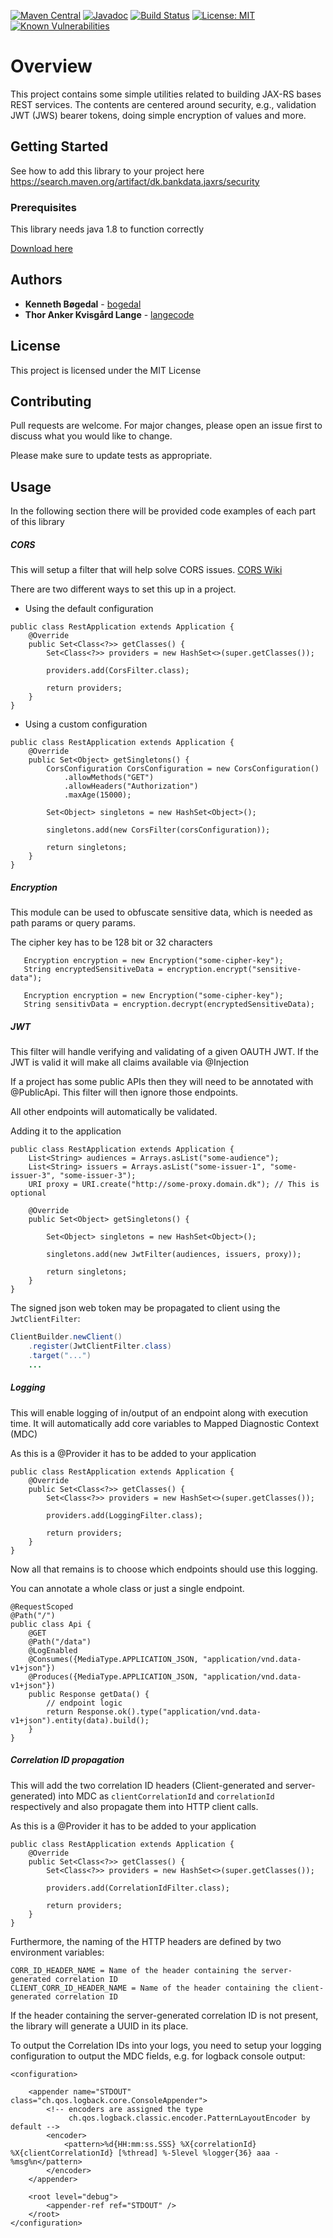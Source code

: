 [![Maven Central](https://maven-badges.herokuapp.com/maven-central/dk.bankdata.jaxrs/security/badge.svg)](https://maven-badges.herokuapp.com/maven-central/dk.bankdata.jaxrs/security/)
[![Javadoc](https://javadoc.io/badge/dk.bankdata.jaxrs/security/badge.svg)](https://www.javadoc.io/doc/dk.bankdata.jaxrs/security)
[![Build Status](https://travis-ci.com/Bankdata/jaxrs-security.svg?branch=master)](https://travis-ci.com/Bankdata/jaxrs-security)
[![License: MIT](https://img.shields.io/badge/License-MIT-yellow.svg)](https://opensource.org/licenses/MIT)
[![Known Vulnerabilities](https://snyk.io/test/github/Bankdata/jaxrs-security/badge.svg?targetFile=build.gradle)](https://snyk.io/test/github/Bankdata/jaxrs-security?targetFile=build.gradle)

# Overview

This project contains some simple utilities related to building JAX-RS bases
REST services. The contents are centered around security, e.g., validation
JWT (JWS) bearer tokens, doing simple encryption of values and more.

## Getting Started

See how to add this library to your project here 
https://search.maven.org/artifact/dk.bankdata.jaxrs/security

### Prerequisites

This library needs java 1.8 to function correctly

[Download here](https://www.oracle.com/technetwork/java/javase/downloads/jdk8-downloads-2133151.html)

## Authors

* **Kenneth Bøgedal** - [bogedal](https://github.com/bogedal)
* **Thor Anker Kvisgård Lange** - [langecode](https://github.com/langecode)


## License

This project is licensed under the MIT License

## Contributing
Pull requests are welcome. For major changes, please open an issue first to discuss what you would like to change.

Please make sure to update tests as appropriate.


## Usage

In the following section there will be provided code examples of each part of this library

##### CORS

This will setup a filter that will help solve CORS issues. [CORS Wiki](https://en.wikipedia.org/wiki/Cross-origin_resource_sharing)
 
There are two different ways to set this up in a project.
- Using the default configuration

```
public class RestApplication extends Application {
    @Override
    public Set<Class<?>> getClasses() {
        Set<Class<?>> providers = new HashSet<>(super.getClasses());
        
        providers.add(CorsFilter.class);

        return providers;
    }
}
```
- Using a custom configuration
```
public class RestApplication extends Application {
    @Override
    public Set<Object> getSingletons() {
        CorsConfiguration CorsConfiguration = new CorsConfiguration()
            .allowMethods("GET")
            .allowHeaders("Authorization")
            .maxAge(15000);        
        
        Set<Object> singletons = new HashSet<Object>();
        
        singletons.add(new CorsFilter(corsConfiguration));
        
        return singletons;
    }
}
```

##### Encryption

This module can be used to obfuscate sensitive data, which is needed as path params or query params.

The cipher key has to be 128 bit or 32 characters 
```
   Encryption encryption = new Encryption("some-cipher-key");
   String encryptedSensitiveData = encryption.encrypt("sensitive-data");
   
   Encryption encryption = new Encryption("some-cipher-key");
   String sensitivData = encryption.decrypt(encryptedSensitiveData);
```

##### JWT

This filter will handle verifying and validating of a given OAUTH JWT.
If the JWT is valid it will make all claims available via @Injection

If a project has some public APIs then they will need to be annotated with @PublicApi.
This filter will then ignore those endpoints.

All other endpoints will automatically be validated.

Adding it to the application
```
public class RestApplication extends Application {
    List<String> audiences = Arrays.asList("some-audience");
    List<String> issuers = Arrays.asList("some-issuer-1", "some-issuer-3", "some-issuer-3");
    URI proxy = URI.create("http://some-proxy.domain.dk"); // This is optional
    
    @Override
    public Set<Object> getSingletons() {
        
        Set<Object> singletons = new HashSet<Object>();
        
        singletons.add(new JwtFilter(audiences, issuers, proxy));
        
        return singletons;
    }
}
```

The signed json web token may be propagated to client using the `JwtClientFilter`:

```java
ClientBuilder.newClient()
    .register(JwtClientFilter.class)
    .target("...")
    ...
```

##### Logging

This will enable logging of in/output of an endpoint along with execution time.
It will automatically add core variables to Mapped Diagnostic Context (MDC)

As this is a @Provider it has to be added to your application 

```
public class RestApplication extends Application {
    @Override
    public Set<Class<?>> getClasses() {
        Set<Class<?>> providers = new HashSet<>(super.getClasses());
        
        providers.add(LoggingFilter.class);

        return providers;
    }
}
```
Now all that remains is to choose which endpoints should use this logging.

You can annotate a whole class or just a single endpoint.

``` 
@RequestScoped
@Path("/")
public class Api {
    @GET
    @Path("/data")
    @LogEnabled
    @Consumes({MediaType.APPLICATION_JSON, "application/vnd.data-v1+json"})
    @Produces({MediaType.APPLICATION_JSON, "application/vnd.data-v1+json"})
    public Response getData() {
        // endpoint logic        
        return Response.ok().type("application/vnd.data-v1+json").entity(data).build();
    }
}
```

##### Correlation ID propagation

This will add the two correlation ID headers (Client-generated and server-generated) into MDC as `clientCorrelationId` and  `correlationId` respectively and also propagate them into HTTP client calls.

As this is a @Provider it has to be added to your application 

```
public class RestApplication extends Application {
    @Override
    public Set<Class<?>> getClasses() {
        Set<Class<?>> providers = new HashSet<>(super.getClasses());
        
        providers.add(CorrelationIdFilter.class);

        return providers;
    }
}
```

Furthermore, the naming of the HTTP headers are defined by two environment variables:
```
CORR_ID_HEADER_NAME = Name of the header containing the server-generated correlation ID
CLIENT_CORR_ID_HEADER_NAME = Name of the header containing the client-generated correlation ID
```

If the header containing the server-generated correlation ID is not present, the library will generate a UUID in its place.

To output the Correlation IDs into your logs, you need to setup your logging configuration to output the MDC fields, e.g. for logback console output:
```
<configuration>

    <appender name="STDOUT" class="ch.qos.logback.core.ConsoleAppender">
        <!-- encoders are assigned the type
             ch.qos.logback.classic.encoder.PatternLayoutEncoder by default -->
        <encoder>
            <pattern>%d{HH:mm:ss.SSS} %X{correlationId} %X{clientCorrelationId} [%thread] %-5level %logger{36} aaa - %msg%n</pattern>
        </encoder>
    </appender>

    <root level="debug">
        <appender-ref ref="STDOUT" />
    </root>
</configuration>
```
